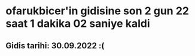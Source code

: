 # ofarukbicer'in gidisine son 2 gun 22 saat 1 dakika 02 saniye kaldi

## Gidis tarihi: 30.09.2022 :(